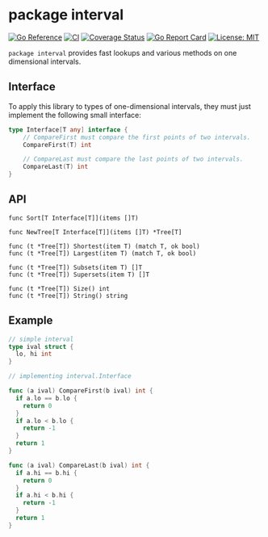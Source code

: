 # package interval
[![Go Reference](https://pkg.go.dev/badge/github.com/gaissmai/interval.svg)](https://pkg.go.dev/github.com/gaissmai/interval#section-documentation)
[![CI](https://github.com/gaissmai/interval/actions/workflows/go.yml/badge.svg)](https://github.com/gaissmai/interval/actions/workflows/go.yml)
[![Coverage Status](https://coveralls.io/repos/github/gaissmai/interval/badge.svg)](https://coveralls.io/github/gaissmai/interval)
[![Go Report Card](https://goreportcard.com/badge/github.com/gaissmai/interval)](https://goreportcard.com/report/github.com/gaissmai/interval)
[![License: MIT](https://img.shields.io/badge/License-MIT-yellow.svg)](https://opensource.org/licenses/MIT)

`package interval` provides fast lookups and various methods on one dimensional intervals.

## Interface

To apply this library to types of one-dimensional intervals, they must just implement the following small interface:

```go
type Interface[T any] interface {
	// CompareFirst must compare the first points of two intervals.
	CompareFirst(T) int

	// CompareLast must compare the last points of two intervals.
	CompareLast(T) int
}
```

## API
```golang
func Sort[T Interface[T]](items []T)

func NewTree[T Interface[T]](items []T) *Tree[T]

func (t *Tree[T]) Shortest(item T) (match T, ok bool)
func (t *Tree[T]) Largest(item T) (match T, ok bool)

func (t *Tree[T]) Subsets(item T) []T
func (t *Tree[T]) Supersets(item T) []T

func (t *Tree[T]) Size() int
func (t *Tree[T]) String() string

```

## Example

```go
// simple interval
type ival struct {
  lo, hi int 
}

// implementing interval.Interface

func (a ival) CompareFirst(b ival) int {
  if a.lo == b.lo {
    return 0
  }
  if a.lo < b.lo {
    return -1
  }
  return 1
}

func (a ival) CompareLast(b ival) int {
  if a.hi == b.hi {
    return 0
  }
  if a.hi < b.hi {
    return -1
  }
  return 1
}
```
